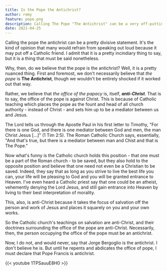 ```yaml
---
title: Is the Pope the Antichrist?
author: remy
feature: pope.png
description: Calling The Pope "The Antichrist" can be a very off-putting and difficult thing, but there is a reason we Lutherans say it.
date: 2021-04-25
---
```


Calling the pope the antichrist can be a pretty divisive statement. It's the kind of opinion that many would refrain from speaking out loud because it may put off a Catholic friend. I admit that it is a pretty incindiary thing to say, but it is a thing that must be said nonetheless. 

Why, then, do we believe that the pope is the antichrist? Well, it is a pretty nuanced thing. First and foremost, we don't necessarily believe that *the pope* is **The Antichrist**, though we wouldn't be entirely shocked if it worked out that way.

Rather, we believe that *the office of the papacy* is, itself, ***anti-Christ***. That is to say, the office of the pope is against Christ. This is because of Catholic teaching which places the pope as the fount and head of all church authority - instead of Christ - and sets him up to be a mediator between us and Jesus. 

The Lord tells us through the Apostle Paul in his first letter to Timothy, "For there is one God, and there is one mediator between God and men, the man Christ Jesus [...]" (1 Tim 2:5). The Roman Catholic Church says, essentially, "And that's true, but there is a mediator between man and Chist and that is The Pope."

Now what's funny is the Catholic church holds this position - that one must be a part of the Roman church - to be saved, but they also hold to the opposite position and believe that one need not even be a Christian to be saved. Indeed, they say that as long as you strive to live the best life you can, your life will be pleasing to God and you will be granted entrance to Heaven. I've even heard a Catholic priest say that one could be an atheist, vehemently denying the Lord Jesus, and still gain entrance into Heaven by living to their best interpretation of morality.

This, also, is anti-Christ because it takes the focus of salvation off the person and work of Jesus and places it squarely on you and your own works. 

So the Catholic church's teachings on salvation are anti-Christ, and their doctrines surrounding the office of the pope are anti-Christ. Necessarily, then, the person occupying the office of the pope must be an antichrist.

Now, I do not, and would never, say that Jorge Bergoglio is the antichrist. I don't believe he is. But until he repents and abdicates the office of pope, I must declare that Pope Francis is antichrist.

{{< youtube 1TPSauuE8H0 >}}